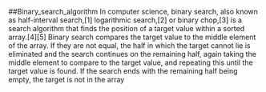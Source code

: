 ##Binary_search_algorithm
In computer science, binary search, also known as half-interval search,[1] logarithmic search,[2] or binary chop,[3] is a search algorithm that finds the position of a target value within a sorted array.[4][5] Binary search compares the target value to the middle element of the array. If they are not equal, the half in which the target cannot lie is eliminated and the search continues on the remaining half, again taking the middle element to compare to the target value, and repeating this until the target value is found. If the search ends with the remaining half being empty, the target is not in the array
